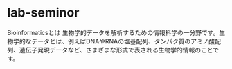 # lab-seminor

Bioinformaticsとは
生物学的データを解析するための情報科学の一分野です。生物学的なデータとは、例えばDNAやRNAの塩基配列、タンパク質のアミノ酸配列、遺伝子発現データなど、さまざまな形式で表される生物学的情報のことです。
